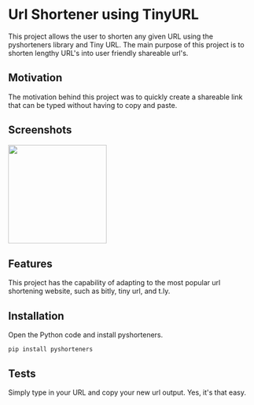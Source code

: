 # Url Shortener using TinyURL
This project allows the user to shorten any given URL using the pyshorteners library and Tiny URL. The main purpose of this project is to shorten lengthy URL's into user friendly shareable url's.

## Motivation
The motivation behind this project was to quickly create a shareable link that can be typed without having to copy and paste.

## Screenshots
<img src="https://github.com/carsonmagee/ProjectPortfolio/assets/24598567/580126a3-379b-4742-9b8f-f77913b689da" width="200" />

## Features
This project has the capability of adapting to the most popular url shortening website, such as bitly, tiny url, and t.ly.

## Installation
Open the Python code and install pyshorteners.
```
pip install pyshorteners
```

## Tests
Simply type in your URL and copy your new url output. Yes, it's that easy.
